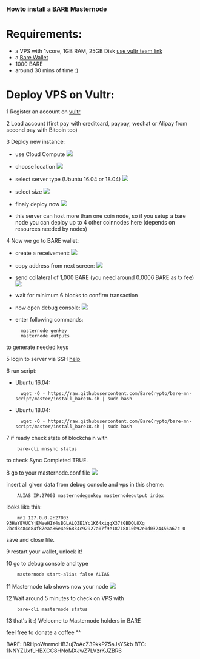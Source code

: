 ### Howto install a BARE Masternode

# Requirements:
- a VPS with 1vcore, 1GB RAM, 25GB Disk [use vultr team link](https://www.vultr.com/?ref=8316564-4F)
- a [Bare Wallet](https://github.com/BareCrypto/bare-core/releases/latest)
- 1000 BARE
- around 30 mins of time :)

# Deploy VPS on Vultr:

1 Register an account on [vultr](https://www.vultr.com/?ref=8316564-4F)

2 Load account (first pay with creditcard, paypay, wechat or Alipay from second pay with Bitcoin too)

3 Deploy new instance:
	
- use Cloud Compute
![](img/vultr01.png)
	
- choose location
![](img/vultr02.png)
	
- select server type (Ubuntu 16.04 or 18.04)
![](img/vultr03.png)
	
- select size
![](img/vultr04.png)
	
- finaly deploy now
![](img/vultr05.png)
		
- this server can host more than one coin node, 
  so if you setup a bare node you can deploy up to 4 other coinnodes here (depends on resources needed by nodes)

4 Now we go to BARE wallet:

- create a receivement:
![](img/wallet01.png)
	
- copy address from next screen:
![](img/wallet02.png)
	
- send collateral of 1,000 BARE (you need around 0.0006 BARE as tx fee)
![](img/wallet03.png)
	
- wait for minimum 6 blocks to confirm transaction
	
- now open debug console:
![](img/wallet04.png)
	
- enter following commands:
		
		masternode genkey
		masternode outputs
		
to generate needed keys
	
5 login to server via SSH 
[help](https://www.howtogeek.com/311287/how-to-connect-to-an-ssh-server-from-windows-macos-or-linux/)

6 run script: 
- Ubuntu 16.04:
	
		wget -O - https://raw.githubusercontent.com/BareCrypto/bare-mn-script/master/install_bare16.sh | sudo bash

- Ubuntu 18.04:
	
		wget -O - https://raw.githubusercontent.com/BareCrypto/bare-mn-script/master/install_bare18.sh | sudo bash
	
7 if ready check state of blockchain with 

		bare-cli mnsync status 

to check Sync Completed TRUE.
	
8	go to your masternode.conf file
![](img/wallet05.png)
	
insert all given data from debug console and vps in this sheme:
	
		ALIAS IP:27003 masternodegenkey masternodeoutput index
	
looks like this:
	
		mn1 127.0.0.2:27003 93HaYBVUCYjEMeeH1Y4sBGLALQZE1Yc1K64xiqgX37tGBDQL8Xg 2bcd3c84c84f87eaa86e4e56834c92927a07f9e18718810b92e0d0324456a67c 0
			
save and close file.

9 restart your wallet, unlock it!

10 go to debug console and type 

		masternode start-alias false ALIAS
	
11 Masternode tab shows now your node
![](img/wallet08.png)
	
12 Wait around 5 minutes to check on VPS with

		bare-cli masternode status

13 that's it :) Welcome to Masternode holders in BARE 


feel free to donate a coffee ^^

BARE: BRHpoWnrmoHB3uj7oAcZ39kkPZ5aJsYSkb
BTC: 1NNYZUxfLHBXCC8HNoMXJwZ7LVzrKJZBR6